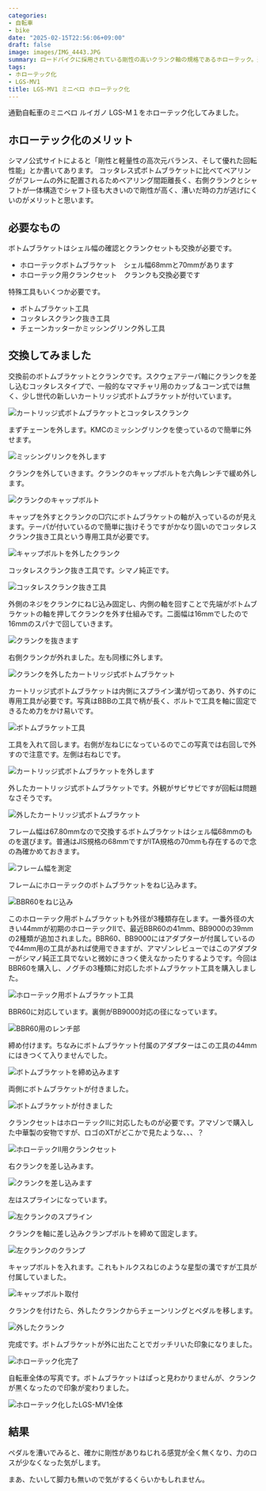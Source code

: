 ```yaml
---
categories:
- 自転車
- bike
date: "2025-02-15T22:56:06+09:00"
draft: false
image: images/IMG_4443.JPG
summary: ロードバイクに採用されている剛性の高いクランク軸の規格であるホローテック。通勤自転車のミニベロ ルイガノ LGS-M１のボトムブラケットを交換しホローテック化してみました。効果はいかに！？
tags:
- ホローテック化
- LGS-MV1
title: LGS-MV1 ミニベロ ホローテック化
---
```


通勤自転車のミニベロ ルイガノ LGS-M１をホローテック化してみました。

## ホローテック化のメリット

シマノ公式サイトによると「剛性と軽量性の高次元バランス、そして優れた回転性能」とか書いてあります。
コッタレス式ボトムブラケットに比べてベアリングがフレームの外に配置されるためベアリング間距離長く、右側クランクとシャフトが一体構造でシャフト径も大きいので剛性が高く、漕いだ時の力が逃げにくいのがメリットと思います。

## 必要なもの

ボトムブラケットはシェル幅の確認とクランクセットも交換が必要です。

-   ホローテックボトムブラケット　シェル幅68mmと70mmがあります
-   ホローテック用クランクセット　クランクも交換必要です

特殊工具もいくつか必要です。

-   ボトムブラケット工具
-   コッタレスクランク抜き工具
-   チェーンカッターかミッシングリンク外し工具

## 交換してみました

交換前のボトムブラケットとクランクです。スクウェアテーパ軸にクランクを差し込むコッタレスタイプで、一般的なママチャリ用のカップ＆コーン式では無く、少し世代の新しいカートリッジ式ボトムブラケットが付いています。

![カートリッジ式ボトムブラケットとコッタレスクランク](./images/IMG_4419.JPG)

まずチェーンを外します。KMCのミッシングリンクを使っているので簡単に外せます。

![ミッシングリンクを外します](./images/IMG_4420.JPG)

クランクを外していきます。クランクのキャップボルトを六角レンチで緩め外します。

![クランクのキャップボルト](./images/IMG_4421.JPG)

キャップを外すとクランクの□穴にボトムブラケットの軸が入っているのが見えます。テーパが付いているので簡単に抜けそうですがかなり固いのでコッタレスクランク抜き工具という専用工具が必要です。

![キャップボルトを外したクランク](./images/IMG_4422.JPG)

コッタレスクランク抜き工具です。シマノ純正です。

![コッタレスクランク抜き工具](./images/IMG_4423.JPG)

外側のネジをクランクにねじ込み固定し、内側の軸を回すことで先端がボトムブラケットの軸を押してクランクを外す仕組みです。二面幅は16mmでしたので16mmのスパナで回していきます。

![クランクを抜きます](./images/IMG_4424.JPG)

右側クランクが外れました。左も同様に外します。

![クランクを外したカートリッジ式ボトムブラケット](./images/IMG_4425.JPG)

カートリッジ式ボトムブラケットは内側にスプライン溝が切ってあり、外すのに専用工具が必要です。写真はBBBの工具で柄が長く、ボルトで工具を軸に固定できるため力をかけ易いです。

![ボトムブラケット工具](./images/IMG_4426.JPG)

工具を入れて回します。右側が左ねじになっているのでこの写真では右回しで外すので注意です。左側は右ねじです。

![カートリッジ式ボトムブラケットを外します](./images/IMG_4427.JPG)

外したカートリッジ式ボトムブラケットです。外観がサビサビですが回転は問題なさそうです。

![外したカートリッジ式ボトムブラケット](./images/IMG_4441.JPG)

フレーム幅は67.80mmなので交換するボトムブラケットはシェル幅68mmのものを選びます。普通はJIS規格の68mmですがITA規格の70mmも存在するので念の為確かめておきます。

![フレーム幅を測定](./images/IMG_4428.JPG)

フレームにホローテックのボトムブラケットをねじ込みます。

![BBR60をねじ込み](./images/IMG_4429.JPG)

このホローテック用ボトムブラケットも外径が3種類存在します。一番外径の大きい44mmが初期のホローテックIIで、最近BBR60の41mm、BB9000の39mmの2種類が追加されました。BBR60、BB9000にはアダプターが付属しているので44mm用の工具があれば使用できますが、アマゾンレビューではこのアダプターがシマノ純正工具でないと微妙にきつく使えなかったりするようです。今回はBBR60を購入し、ノグチの3種類に対応したボトムブラケット工具を購入しました。

![ホローテック用ボトムブラケット工具](./images/IMG_4430.JPG)

BBR60に対応しています。裏側がBB9000対応の径になっています。

![BBR60用のレンチ部](./images/IMG_4431.JPG)

締め付けます。ちなみにボトムブラケット付属のアダプターはこの工具の44mmにはきつくて入りませんでした。

![ボトムブラケットを締め込みます](./images/IMG_4432.JPG)

両側にボトムブラケットが付きました。

![ボトムブラケットが付きました](./images/IMG_4433.JPG)

クランクセットはホローテックIIに対応したものが必要です。アマゾンで購入した中華製の安物ですが、ロゴのXTがどこかで見たような、、、？

![ホローテックII用クランクセット](./images/IMG_4434.JPG)

右クランクを差し込みます。

![クランクを差し込みます](./images/IMG_4436.JPG)

左はスプラインになっています。

![左クランクのスプライン](./images/IMG_4437.JPG)

クランクを軸に差し込みクランプボルトを締めて固定します。

![左クランクのクランプ](./images/IMG_4438.JPG)

キャップボルトを入れます。これもトルクスねじのような星型の溝ですが工具が付属していました。

![キャップボルト取付](./images/IMG_4439.JPG)

クランクを付けたら、外したクランクからチェーンリングとペダルを移します。

![外したクランク](./images/IMG_4440.JPG)

完成です。ボトムブラケットが外に出たことでガッチリいた印象になりました。

![ホローテック化完了](./images/IMG_4443.JPG)

自転車全体の写真です。ボトムブラケットはぱっと見わかりませんが、クランクが黒くなったので印象が変わりました。

![ホローテック化したLGS-MV1全体](./images/IMG_4442.JPG)

## 結果

ペダルを漕いでみると、確かに剛性がありねじれる感覚が全く無くなり、力のロスが少なくなった気がします。

まあ、たいして脚力も無いので気がするくらいかもしれません。

